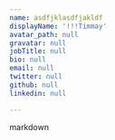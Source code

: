 ```yaml
---
name: asdfjklasdfjakldf
displayName: '!!!Timmay'
avatar_path: null
gravatar: null
jobTitle: null
bio: null
email: null
twitter: null
github: null
linkedin: null

---
```







markdown






